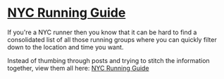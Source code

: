 # [NYC Running Guide](https://runninggroupguide-d16926f31fda.herokuapp.com/)

If you're a NYC runner then you know that it can be hard to find a consolidated list of all those running groups where you can quickly filter down to the location and time you want.

Instead of thumbing through posts and trying to stitch the information together, view them all here: [NYC Running Guide](https://runninggroupguide-d16926f31fda.herokuapp.com/)
